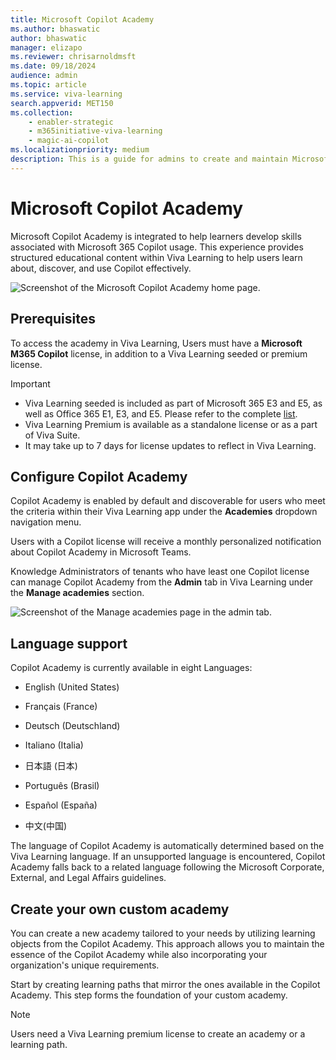 ```yaml
---
title: Microsoft Copilot Academy
ms.author: bhaswatic
author: bhaswatic
manager: elizapo
ms.reviewer: chrisarnoldmsft
ms.date: 09/18/2024
audience: admin
ms.topic: article
ms.service: viva-learning
search.appverid: MET150
ms.collection: 
    - enabler-strategic
    - m365initiative-viva-learning
    - magic-ai-copilot
ms.localizationpriority: medium
description: This is a guide for admins to create and maintain Microsoft Copilot Academy. 
---
```


# Microsoft Copilot Academy 

Microsoft Copilot Academy is integrated to help learners develop skills associated with Microsoft 365 Copilot usage. This experience provides structured educational content within Viva Learning to help users learn about, discover, and use Copilot effectively.  

![Screenshot of the Microsoft Copilot Academy home page.](../media/learning/academy-copilot-home-page.png)

## Prerequisites


To access the academy in Viva Learning, Users must have a **Microsoft M365 Copilot** license, in addition to a Viva Learning seeded or premium license.

> [!IMPORTANT]
> - Viva Learning seeded is included as part of Microsoft 365 E3 and E5, as well as Office 365 E1, E3, and E5. Please refer to the complete [list](https://www.microsoft.com/en-in/microsoft-viva/pricing).
> - Viva Learning Premium is available as a standalone license or as a part of Viva Suite.
> - It may take up to 7 days for license updates to reflect in Viva Learning.

## Configure Copilot Academy

Copilot Academy is enabled by default and discoverable for users who meet the criteria within their Viva Learning app under the **Academies** dropdown navigation menu.

Users with a Copilot license will receive a monthly personalized notification about Copilot Academy in Microsoft Teams.

Knowledge Administrators of tenants who have least one Copilot license can manage Copilot Academy from the **Admin** tab in Viva Learning under the **Manage academies** section.


![Screenshot of the Manage academies page in the admin tab.](../media/learning/academy-copilot-admin.png)

## Language support 

Copilot Academy is currently available in eight Languages: 

- English (United States)

- Français (France)

- Deutsch (Deutschland)

- Italiano (Italia)

- 日本語 (日本)

- Português (Brasil)

- Español (España)

- 中文(中国)

The language of Copilot Academy is automatically determined based on the Viva Learning language. If an unsupported language is encountered, Copilot Academy falls back to a related language following the Microsoft Corporate, External, and Legal Affairs guidelines.

## Create your own custom academy

You can create a new academy tailored to your needs by utilizing learning objects from the Copilot Academy. This approach allows you to maintain the essence of the Copilot Academy while also incorporating your organization's unique requirements.

Start by creating learning paths that mirror the ones available in the Copilot Academy. This step forms the foundation of your custom academy.

> [!NOTE]
> Users need a Viva Learning premium license to create an academy or a learning path.

